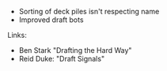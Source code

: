 


- Sorting of deck piles isn't respecting name
- Improved draft bots


Links:

- Ben Stark "Drafting the Hard Way"
- Reid Duke: "Draft Signals"

